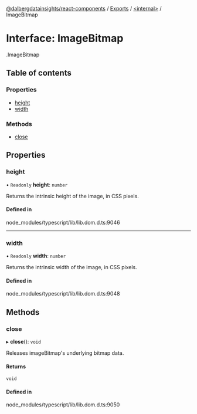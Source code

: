 [@dalbergdatainsights/react-components](../README.md) / [Exports](../modules.md) / [<internal\>](../modules/internal_.md) / ImageBitmap

# Interface: ImageBitmap

[<internal>](../modules/internal_.md).ImageBitmap

## Table of contents

### Properties

- [height](internal_.ImageBitmap.md#height)
- [width](internal_.ImageBitmap.md#width)

### Methods

- [close](internal_.ImageBitmap.md#close)

## Properties

### height

• `Readonly` **height**: `number`

Returns the intrinsic height of the image, in CSS pixels.

#### Defined in

node_modules/typescript/lib/lib.dom.d.ts:9046

___

### width

• `Readonly` **width**: `number`

Returns the intrinsic width of the image, in CSS pixels.

#### Defined in

node_modules/typescript/lib/lib.dom.d.ts:9048

## Methods

### close

▸ **close**(): `void`

Releases imageBitmap's underlying bitmap data.

#### Returns

`void`

#### Defined in

node_modules/typescript/lib/lib.dom.d.ts:9050
